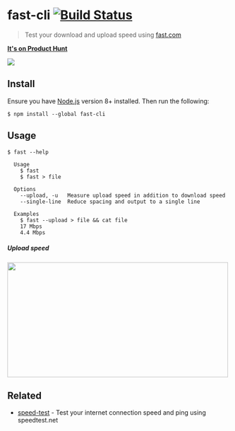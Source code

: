 # fast-cli [![Build Status](https://travis-ci.org/sindresorhus/fast-cli.svg?branch=master)](https://travis-ci.org/sindresorhus/fast-cli)

> Test your download and upload speed using [fast.com](https://fast.com)

**[It's on Product Hunt](https://www.producthunt.com/posts/fast-cli-2)**

![](screenshot.gif)


## Install

Ensure you have [Node.js](https://nodejs.org) version 8+ installed. Then run the following:

```
$ npm install --global fast-cli
```


## Usage

```
$ fast --help

  Usage
    $ fast
    $ fast > file

  Options
    --upload, -u   Measure upload speed in addition to download speed
    --single-line  Reduce spacing and output to a single line

  Examples
    $ fast --upload > file && cat file
    17 Mbps
    4.4 Mbps
```


##### Upload speed

<img src="screenshot-upload.gif" width="500" height="260">


## Related

- [speed-test](https://github.com/sindresorhus/speed-test) - Test your internet connection speed and ping using speedtest.net
